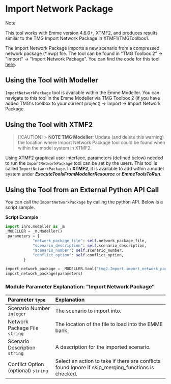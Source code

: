 # **Import Network Package**

> [!NOTE]
> This tool works with Emme version 4.6.0+, XTMF2, and produces results similar to the TMG Import Network Package in XTMF1/TMGToolbox1.

The Import Network Package imports a new scenario from a compressed network package (\*.nwp) file. The tool can be found in "TMG Toolbox 2" -> "Import" -> "Import Network Package". You can find the code for this tool [here](https://github.com/TravelModellingGroup/TMG.EMME/blob/master/TMG.EMME/TMGToolbox2/src/Import/import_network_package.py).

## **Using the Tool with Modeller**

`ImportNetworkPackage` tool is available within the Emme Modeller. You can navigate to this tool in the Emme Modeller via TMG Toolbox 2 (if you have added TMG's toolbox to your current project) -> Import -> Import Network Package.

## **Using the Tool with XTMF2**

> [!CAUTION] > **NOTE TMG Modeller**: Update (and delete this warning) the location where Import Network Package tool could be found when within the model system in XTMF2.

Using XTMF2 graphical user interface, parameters (defined below) needed to run the `ImportNetworkPackage` tool can be set by the users. This tool is called `ImportNetworkPackage`. In **XTMF2**, it is available to add within a model system under **_ExecuteToolsFromModellerResource_** or **_EmmeToolsToRun_**.

## **Using the Tool from an External Python API Call**

You can call the `ImportNetworkPackage` by calling the python API. Below is a script sample.

**Script Example**

```python
import inro.modeller as _m
_MODELLER = _m.Modeller()
 parameters = {
            "network_package_file": self.network_package_file,
            "scenario_description": self.scenario_description,
            "scenario_number": self.scenario_number,
            "conflict_option": self.conflict_option,
        }

import_network_package = _MODELLER.tool("tmg2.Import.import_network_package")
import_network_package(parameters)
```

### Module Parameter Explanation: "Import Network Package"

| Parameter `type`                    | Explanation                                                                                         |
| :---------------------------------- | :-------------------------------------------------------------------------------------------------- |
| Scenario Number `integer`           | The scenario to import into.                                                                        |
| Network Package File `string`       | The location of the file to load into the EMME bank.                                                |
| Scenario Description `string`       | A description for the imported scenario.                                                            |
| Conflict Option (optional) `string` | Select an action to take if there are conflicts found Ignore if skip_merging_functions is checked. |
